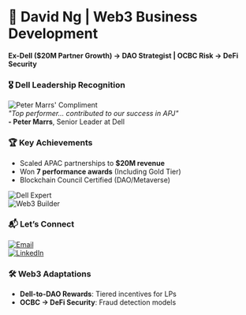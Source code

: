# 👋 David Ng | Web3 Business Development  
**Ex-Dell ($20M Partner Growth) → DAO Strategist | OCBC Risk → DeFi Security**  

### 🎖️ Dell Leadership Recognition  
![Peter Marrs' Compliment](/dell-praise.png)  
*"Top performer... contributed to our success in APJ"*  
**- Peter Marrs**, Senior Leader at Dell  

### 🏆 Key Achievements  
- Scaled APAC partnerships to **$20M revenue**  
- Won **7 performance awards** (Including Gold Tier)  
- Blockchain Council Certified (DAO/Metaverse)  

![Dell Expert](https://img.shields.io/badge/Dell-$20M_Partner_Growth-blue)  
![Web3 Builder](https://img.shields.io/badge/Web3-Business_Dev-purple)  

### 📬 Let’s Connect  
[![Email](https://img.shields.io/badge/Email-davidng5679@gmail.com-red)](mailto:davidng5679@gmail.com)  
[![LinkedIn](https://img.shields.io/badge/LinkedIn-David_Ng_DAO-blue)](https://www.linkedin.com/in/davidng-dao)
### 🛠️ Web3 Adaptations  
- **Dell-to-DAO Rewards**: Tiered incentives for LPs  
- **OCBC → DeFi Security**: Fraud detection models  
